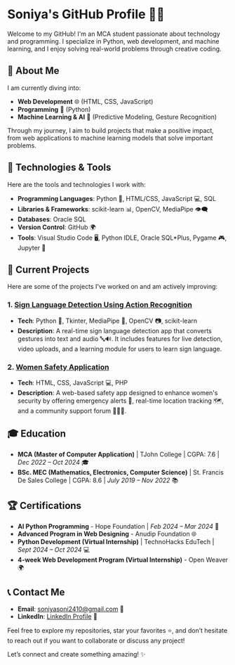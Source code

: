 # Soniya's GitHub Profile 👩‍💻

Welcome to my GitHub! I'm an MCA student passionate about technology and programming. I specialize in Python, web development, and machine learning, and I enjoy solving real-world problems through creative coding. 

## 🚀 About Me

I am currently diving into:
- **Web Development** 🌐 (HTML, CSS, JavaScript)
- **Programming** 🐍 (Python)
- **Machine Learning & AI** 🤖 (Predictive Modeling, Gesture Recognition)

Through my journey, I aim to build projects that make a positive impact, from web applications to machine learning models that solve important problems.

## 🔧 Technologies & Tools
Here are the tools and technologies I work with:
- **Programming Languages**: Python 🐍, HTML/CSS, JavaScript 💻, SQL
- **Libraries & Frameworks**: scikit-learn 📊, OpenCV, MediaPipe 👁️‍🗨️
- **Databases**: Oracle SQL
- **Version Control**:  GitHub 🌍
- **Tools**: Visual Studio Code 🖥️, Python IDLE, Oracle SQL*Plus, Pygame 🎮, Jupyter 📓

## 🌱 Current Projects
Here are some of the projects I've worked on and am actively improving:
### 1. **[Sign Language Detection Using Action Recognition](link-to-project)**
   - **Tech**: Python 🐍, Tkinter, MediaPipe 👋, OpenCV 📷, scikit-learn
   - **Description**: A real-time sign language detection app that converts gestures into text and audio 🔤🔊. It includes features for live detection, video uploads, and a learning module for users to learn sign language.

### 2. **[Women Safety Application](link-to-project)**
   - **Tech**: HTML, CSS, JavaScript 💻, PHP
   - **Description**: A web-based safety app designed to enhance women's security by offering emergency alerts 🚨, real-time location tracking 🗺️, and a community support forum 🧑‍🤝‍🧑.


## 🎓 Education
- **MCA (Master of Computer Application)** | TJohn College | CGPA: 7.6 | *Dec 2022 – Oct 2024* 🎓
- **BSc. MEC (Mathematics, Electronics, Computer Science)** | St. Francis De Sales College | CGPA: 8.6 | *July 2019 – Nov 2022* 📚


## 🏆 Certifications
- **AI Python Programming** - Hope Foundation | *Feb 2024 – Mar 2024* 🧠
- **Advanced Program in Web Designing** - Anudip Foundation 🌐
- **Python Development (Virtual Internship)** | TechnoHacks EduTech | *Sept 2024 – Oct 2024* 💻
- **4-week Web Development Program (Virtual Internship)** - Open Weaver 🌍

## 📞 Contact Me
- **Email**: soniyasoni2410@gmail.com 📧
- **LinkedIn**: [LinkedIn Profile](https://www.linkedin.com/in/soniyasoni2410/) 🔗


Feel free to explore my repositories, star your favorites ⭐, and don’t hesitate to reach out if you want to collaborate or discuss any project!

Let’s connect and create something amazing! ✨
